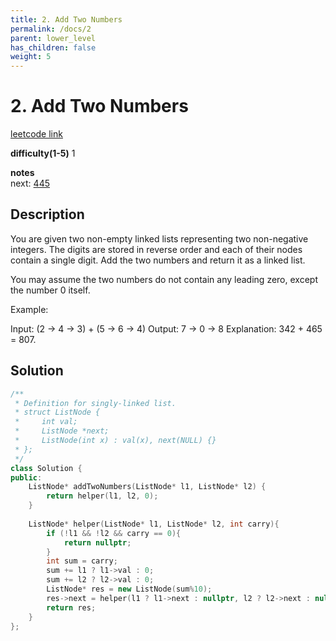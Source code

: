 ```yaml
---
title: 2. Add Two Numbers
permalink: /docs/2
parent: lower_level
has_children: false
weight: 5
---
```

# 2. Add Two Numbers
[leetcode link](https://leetcode.com/problems/add-two-numbers/)

**difficulty(1-5)** 
1

**notes**   
next: [445](/docs/445)

## Description
You are given two non-empty linked lists representing two non-negative integers. The digits are stored in reverse order and each of their nodes contain a single digit. Add the two numbers and return it as a linked list.

You may assume the two numbers do not contain any leading zero, except the number 0 itself.

Example:

Input: (2 -> 4 -> 3) + (5 -> 6 -> 4)
Output: 7 -> 0 -> 8
Explanation: 342 + 465 = 807.


## Solution
```c++
/**
 * Definition for singly-linked list.
 * struct ListNode {
 *     int val;
 *     ListNode *next;
 *     ListNode(int x) : val(x), next(NULL) {}
 * };
 */
class Solution {
public:
    ListNode* addTwoNumbers(ListNode* l1, ListNode* l2) {
        return helper(l1, l2, 0);
    }
    
    ListNode* helper(ListNode* l1, ListNode* l2, int carry){
        if (!l1 && !l2 && carry == 0){
            return nullptr;
        }
        int sum = carry;
        sum += l1 ? l1->val : 0;
        sum += l2 ? l2->val : 0;
        ListNode* res = new ListNode(sum%10);
        res->next = helper(l1 ? l1->next : nullptr, l2 ? l2->next : nullptr, sum/10);
        return res;
    }
};
```

<!-- 
Default label
{: .label }

Blue label
{: .label .label-blue }

Stable
{: .label .label-green }

New release
{: .label .label-purple }

Coming soon
{: .label .label-yellow }

Deprecated
{: .label .label-red } -->
